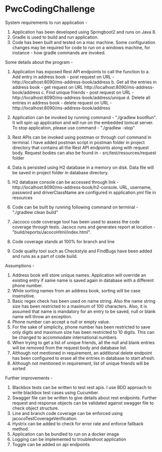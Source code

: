 # PwcCodingChallenge

System requirements to run application - 

1. Application has been developed using Springboot2 and runs on Java 8.
2. Gradle is used to build and run application.
3. Code has been built and tested on a mac machine. Some configuration changes may be required for code to run on a windows machine, for instance - how gradle commands are invoked.

Some details about the program -

1. Application has exposed Rest API endpoints to call the function to 
    a. Add entry in address book - post request on URL - http://localhost:8090/ms-address-book/address
    b. Get all the entries in address book - get request on URL http://localhost:8090/ms-address-book/address
    c. Find unique friends - post request on URL - http://localhost:8090/ms-address-book/address/unique
    d. Delete all entries in address book - delete request on URL - http://localhost:8090/ms-address-book/address
    
2. Application can be invoked by running command - "./gradlew bootRun". It will spin up application and will run on the embedded tomcat server. To stop application, please use command - "./gradlew -stop"
3. Rest APIs can be invoked using postman or through curl command in terminal. I have added postman script in postman folder in project directory that contains all the Rest API endpoints along with request body. Request bodies can also be found in - src/test/resources/request folder
4. Data is persisted using H2 database in a memory on disk. Data file will be saved in project folder in database directory.
5. H2 database console can be accessed through link - http://localhost:8090/ms-address-book/h2-console. URL, username, password and driverClassName are configured in application.yml file in resources
6. Code can be built by running following command on terminal - "./gradlew clean build"
7. Jaccoco code coverage tool has been used to assess the code coverage through tests. Jacoco runs and generates report at location - "build/reports/JacocoHtml/index.html". 
8. Code coverage stands at 100% for branch and line
9. Code quality tool such as Checkstyle and FindBugs have been added and runs as a part of code build.

Assumptions -

1. Address book will store unique names. Application will override an existing entry if same name is saved again in database with a different phone number.
2. While sorting names from an address book, sorting will be case insensitive.
2. Basic regex check has been used on name string. Also the name string size has been restricted to a maximum of 100 characters. Also, it is assumed that name is mandatory for an entry to be saved, null or blank name will throw an exception.
4. Phone number can accept a null or empty value.
3. For the sake of simplicity, phone number has been restricted to save only digits and maximum size has been restricted to 10 digits. This can be changed to accommodate international numbers.
4. When trying to get a list of unique friends, all the null and blank entries will be removed from the request body and database list.
6. Although not mentioned in requirement, an additional delete endpoint has been configured to erase all the entries in database to start afresh.  
7. Although not mentioned in requirement, list of unique friends will be sorted

Further improvements -

1. Blackbox tests can be written to test rest apis. I use BDD approach to write blackbox test cases using Cucumber. 
2. Swagger file can be written to give details about rest endpoints. Further request and response objects can be validated against swagger file to check object structure.
3. Line and branch code coverage can be enforced using jacocoTestCoverageVerification.
4. Hystrix can be added to check for error rate and enforce fallback method. 
5. Application can be bundled to run on a docker image 
6. Logging can be implemented to troubleshoot application
7. Toggle can be added on api endpoints
